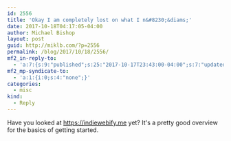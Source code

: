 ```yaml
---
id: 2556
title: 'Okay I am completely lost on what I n&#8230;&diams;'
date: 2017-10-18T04:17:05-04:00
author: Michael Bishop
layout: post
guid: http://miklb.com/?p=2556
permalink: /blog/2017/10/18/2556/
mf2_in-reply-to:
  - 'a:7:{s:9:"published";s:25:"2017-10-17T23:43:00-04:00";s:7:"updated";s:25:"2017-10-17T23:43:00-04:00";s:7:"summary";s:250:"Okay I am completely lost on what I need to do to make my domain work with IndieWeb. I added some rel=”me” stuff but from there I have no idea what to do. It doesn’t seem as simple as I thought it would be. Anyone who can help please get at me!";s:4:"name";s:284:"Okay I am completely lost on what I need to do to make my domain work with IndieWeb. I added some rel=”me” stuff but from there I have no idea what to do. It doesn’t seem as simple as I thought it would be. Anyone who can help please get at me!      Tue, Oct 17, 2017 at 11:43pm";s:8:"category";a:1:{i:0;s:0:"";}s:11:"publication";s:20:"jeffperry.micro.blog";s:3:"url";s:53:"http://jeffperry.micro.blog/2017/10/17/okay-i-am.html";}'
mf2_mp-syndicate-to:
  - 'a:1:{i:0;s:4:"none";}'
categories:
  - misc
kind:
  - Reply
---
```

Have you looked at <https://indiewebify.me> yet? It's a pretty good overview for the basics of getting started. 